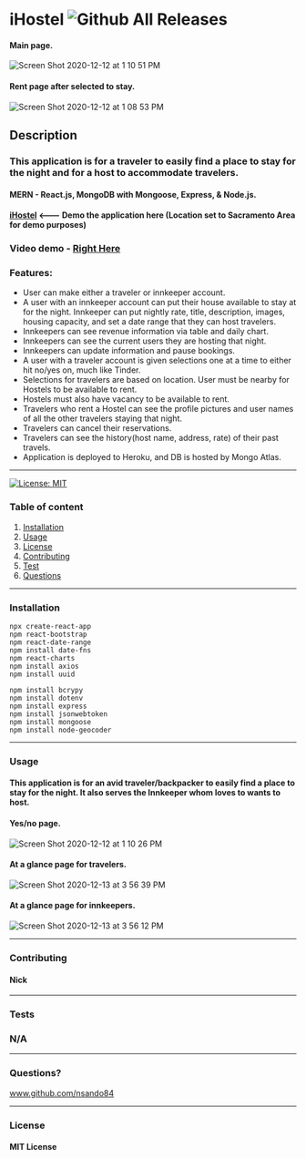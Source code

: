 # **iHostel**   ![Github All Releases](https://img.shields.io/github/contributors/nsando84/iHostel)   

#### Main page.
![Screen Shot 2020-12-12 at 1 10 51 PM](https://user-images.githubusercontent.com/67135603/102004999-73df3380-3cca-11eb-882b-e7b6e8fe6e36.png)
 
 #### Rent page after selected to stay.
![Screen Shot 2020-12-12 at 1 08 53 PM](https://user-images.githubusercontent.com/67135603/102004990-64f88100-3cca-11eb-8637-6a3ce1acd50f.png)








  ## **Description**

  

  ### This application is for a traveler to easily find a place to stay for the night and for a host to accommodate travelers.
  
  #### MERN - React.js, MongoDB with Mongoose, Express, & Node.js.

 #### [**iHostel**](https://ihostel.herokuapp.com/) <--- Demo the application here (Location set to Sacramento Area for demo purposes)
 
 ### Video demo - [Right Here](https://drive.google.com/file/d/1oZ4EYii_EHg3h6-3tbNtDmOiFFlMmHnD/view)
 
  ### Features:
  
  - User can make either a traveler or innkeeper account.
  - A user with an innkeeper account can put their house available to stay at for the night. Innkeeper can put nightly rate, title, description, images, housing capacity, and set a date range that they can host travelers.
  - Innkeepers can see revenue information via table and daily chart.
  - Innkeepers can see the current users they are hosting that night.
  - Innkeepers can update information and pause bookings.
  - A user with a traveler account is given selections one at a time to either hit no/yes on, much like Tinder.
  - Selections for travelers are based on location. User must be nearby for Hostels to be available to rent.
  - Hostels must also have vacancy to be available to rent.
  - Travelers who rent a Hostel can see the profile pictures and user names of all the other travelers staying that night.
  - Travelers can cancel their reservations.
  - Travelers can see the history(host name, address, rate) of their past travels.
  - Application is deployed to Heroku, and DB is hosted by Mongo Atlas.
  
---

[![License: MIT](https://img.shields.io/badge/License-MIT-yellow.svg)](https://opensource.org/licenses/MIT)

  ### Table of content
  1. [Installation](#installation)
  2. [Usage](#usage)
  3. [License](#license)
  4. [Contributing](#contributing)
  5. [Test](#test)
  6. [Questions](#questions)

---

### **Installation**
 
    npx create-react-app
    npm react-bootstrap
    npm react-date-range
    npm install date-fns
    npm react-charts
    npm install axios
    npm install uuid
    
    npm install bcrypy
    npm install dotenv
    npm install express
    npm install jsonwebtoken
    npm install mongoose
    npm install node-geocoder
     
---

### **Usage**

#### This application is for an avid traveler/backpacker to easily find a place to stay for the night. It also serves the Innkeeper whom loves to wants to host. 

#### Yes/no page.
![Screen Shot 2020-12-12 at 1 10 26 PM](https://user-images.githubusercontent.com/67135603/102005594-dcc8aa80-3cce-11eb-9bf8-94dbe5d50278.png)

#### At a glance page for travelers.
![Screen Shot 2020-12-13 at 3 56 39 PM](https://user-images.githubusercontent.com/67135603/102027883-e51af700-3d5b-11eb-8255-f1708f9aa5a1.png)

#### At a glance page for innkeepers.
![Screen Shot 2020-12-13 at 3 56 12 PM](https://user-images.githubusercontent.com/67135603/102027893-f7953080-3d5b-11eb-8be1-3e78d2b5da7d.png)



---

### **Contributing**

#### Nick

---

### **Tests**

### N/A

---

### **Questions?**

www.github.com/nsando84

---

### **License**

#### MIT License
